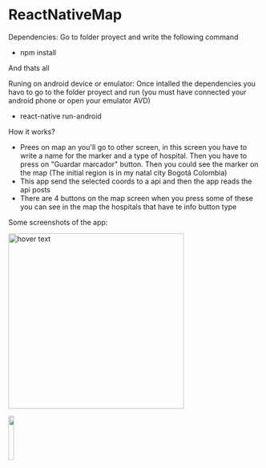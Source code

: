 # ReactNativeMap

Dependencies:
Go to folder proyect and write the following command
- npm install 

And thats all

Runing on android device or emulator:
Once intalled the dependencies you havo to go to the folder proyect and run (you must have connected your android phone or open your 
emulator AVD)
- react-native run-android

How it works?
- Prees on map an you'll go to other screen, in this screen you have to write a name for the marker and a type of hospital. Then you have to 
press on "Guardar marcador" button. Then you could see the marker on the map (The initial region is in my natal city Bogotá Colombia)
- This app send the selected coords to a api and then the app reads the api posts
- There are 4 buttons on the map screen when you press some of these you can see in the map the hospitals that have te info button type

Some screenshots of the app:


<img src="https://github.com/kevin-guzman/ReactNativeMap/blob/master/Git_Images/AddMarker.png" width="350" title="hover text" width="25%">
</img>

                                                                           
 <img src="https://cloud.githubusercontent.com/assets/4307137/10105283/251b6868-63ae-11e5-9918-b789d9d682ec.png" width="15%"></img>
